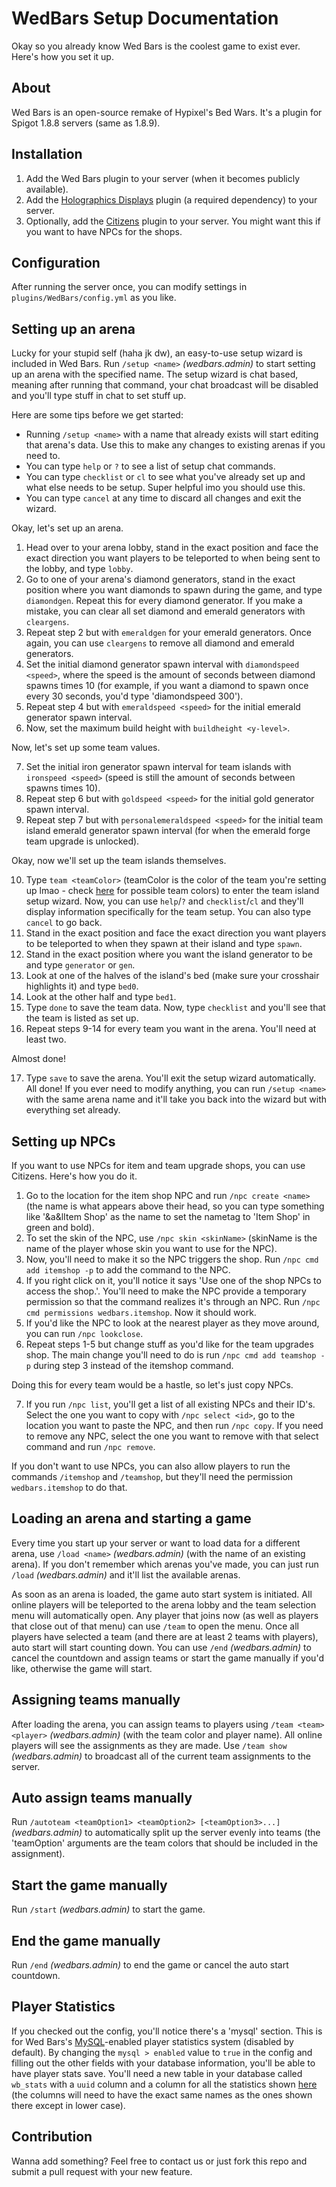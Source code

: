 # WedBars Setup Documentation

Okay so you already know Wed Bars is the coolest game to exist ever. Here's how you set it up.

## About
Wed Bars is an open-source remake of Hypixel's Bed Wars. It's a plugin for Spigot 1.8.8 servers (same as 1.8.9).

## Installation
1. Add the Wed Bars plugin to your server (when it becomes publicly available).
2. Add the [Holographics Displays](https://dev.bukkit.org/projects/holographic-displays) plugin (a required dependency) to your server.
3. Optionally, add the [Citizens](https://www.spigotmc.org/resources/citizens.13811/) plugin to your server. You might want this if you want to have NPCs for the shops.

## Configuration
After running the server once, you can modify settings in `plugins/WedBars/config.yml` as you like.

## Setting up an arena
Lucky for your stupid self (haha jk dw), an easy-to-use setup wizard is included in Wed Bars. Run `/setup <name>` *(wedbars.admin)* to start setting up an arena with the specified name. The setup wizard is chat based, meaning after running that command, your chat broadcast will be disabled and you'll type stuff in chat to set stuff up.

Here are some tips before we get started:
* Running `/setup <name>` with a name that already exists will start editing that arena's data. Use this to make any changes to existing arenas if you need to.
* You can type `help` or `?` to see a list of setup chat commands.
* You can type `checklist` or `cl` to see what you've already set up and what else needs to be setup. Super helpful imo you should use this.
* You can type `cancel` at any time to discard all changes and exit the wizard.

Okay, let's set up an arena.

1. Head over to your arena lobby, stand in the exact position and face the exact direction you want players to be teleported to when being sent to the lobby, and type `lobby`.
2. Go to one of your arena's diamond generators, stand in the exact position where you want diamonds to spawn during the game, and type `diamondgen`. Repeat this for every diamond generator. If you make a mistake, you can clear all set diamond and emerald generators with `cleargens`.
3. Repeat step 2 but with `emeraldgen` for your emerald generators. Once again, you can use `cleargens` to remove all diamond and emerald generators.
4. Set the initial diamond generator spawn interval with `diamondspeed <speed>`, where the speed is the amount of seconds between diamond spawns times 10 (for example, if you want a diamond to spawn once every 30 seconds, you'd type 'diamondspeed 300').
5. Repeat step 4 but with `emeraldspeed <speed>` for the initial emerald generator spawn interval.
6. Now, set the maximum build height with `buildheight <y-level>`.

Now, let's set up some team values.

7. Set the initial iron generator spawn interval for team islands with `ironspeed <speed>` (speed is still the amount of seconds between spawns times 10).
8. Repeat step 6 but with `goldspeed <speed>` for the initial gold generator spawn interval.
9. Repeat step 7 but with `personalemeraldspeed <speed>` for the initial team island emerald generator spawn interval (for when the emerald forge team upgrade is unlocked).

Okay, now we'll set up the team islands themselves.

10. Type `team <teamColor>` (teamColor is the color of the team you're setting up lmao - check [here](https://github.com/dilanx/WedBars/blob/main/src/com/blockhead7360/mc/wedbars/team/Team.java) for possible team colors) to enter the team island setup wizard. Now, you can use `help`/`?` and `checklist`/`cl` and they'll display information specifically for the team setup. You can also type `cancel` to go back.
11. Stand in the exact position and face the exact direction you want players to be teleported to when they spawn at their island and type `spawn`.
12. Stand in the exact position where you want the island generator to be and type `generator` or `gen`.
13. Look at one of the halves of the island's bed (make sure your crosshair highlights it) and type `bed0`.
14. Look at the other half and type `bed1`.
15. Type `done` to save the team data. Now, type `checklist` and you'll see that the team is listed as set up.
16. Repeat steps 9-14 for every team you want in the arena. You'll need at least two.

Almost done!

17. Type `save` to save the arena. You'll exit the setup wizard automatically. All done! If you ever need to modify anything, you can run `/setup <name>` with the same arena name and it'll take you back into the wizard but with everything set already.

## Setting up NPCs
If you want to use NPCs for item and team upgrade shops, you can use Citizens. Here's how you do it.

1. Go to the location for the item shop NPC and run `/npc create <name>` (the name is what appears above their head, so you can type something like '&a&lItem Shop' as the name to set the nametag to 'Item Shop' in green and bold).
2. To set the skin of the NPC, use `/npc skin <skinName>` (skinName is the name of the player whose skin you want to use for the NPC).
3. Now, you'll need to make it so the NPC triggers the shop. Run `/npc cmd add itemshop -p` to add the command to the NPC.
4. If you right click on it, you'll notice it says 'Use one of the shop NPCs to access the shop.'. You'll need to make the NPC provide a temporary permission so that the command realizes it's through an NPC. Run `/npc cmd permissions wedbars.itemshop`. Now it should work.
5. If you'd like the NPC to look at the nearest player as they move around, you can run `/npc lookclose`.
6. Repeat steps 1-5 but change stuff as you'd like for the team upgrades shop. The main change you'll need to do is run `/npc cmd add teamshop -p` during step 3 instead of the itemshop command.

Doing this for every team would be a hastle, so let's just copy NPCs.

7. If you run `/npc list`, you'll get a list of all existing NPCs and their ID's. Select the one you want to copy with `/npc select <id>`, go to the location you want to paste the NPC, and then run `/npc copy`. If you need to remove any NPC, select the one you want to remove with that select command and run `/npc remove`.

If you don't want to use NPCs, you can also allow players to run the commands `/itemshop` and `/teamshop`, but they'll need the permission `wedbars.itemshop` to do that.

## Loading an arena and starting a game
Every time you start up your server or want to load data for a different arena, use `/load <name>` *(wedbars.admin)* (with the name of an existing arena). If you don't remember which arenas you've made, you can just run `/load` *(wedbars.admin)* and it'll list the available arenas.

As soon as an arena is loaded, the game auto start system is initiated. All online players will be teleported to the arena lobby and the team selection menu will automatically open. Any player that joins now (as well as players that close out of that menu) can use `/team` to open the menu. Once all players have selected a team (and there are at least 2 teams with players), auto start will start counting down. You can use `/end` *(wedbars.admin)* to cancel the countdown and assign teams or start the game manually if you'd like, otherwise the game will start.

## Assigning teams manually
After loading the arena, you can assign teams to players using `/team <team> <player>` *(wedbars.admin)* (with the team color and player name). All online players will see the assignments as they are made. Use `/team show` *(wedbars.admin)* to broadcast all of the current team assignments to the server.

## Auto assign teams manually
Run `/autoteam <teamOption1> <teamOption2> [<teamOption3>...]` *(wedbars.admin)* to automatically split up the server evenly into teams (the 'teamOption' arguments are the team colors that should be included in the assignment).

## Start the game manually
Run `/start` *(wedbars.admin)* to start the game.

## End the game manually
Run `/end` *(wedbars.admin)* to end the game or cancel the auto start countdown.

## Player Statistics
If you checked out the config, you'll notice there's a 'mysql' section. This is for Wed Bars's [MySQL](https://www.mysql.com/)-enabled player statistics system (disabled by default). By changing the `mysql > enabled` value to `true` in the config and filling out the other fields with your database information, you'll be able to have player stats save. You'll need a new table in your database called `wb_stats` with a `uuid` column and a column for all the statistics shown [here](https://github.com/dilanx/WedBars/blob/main/src/com/blockhead7360/mc/wedbars/player/Statistic.java) (the columns will need to have the exact same names as the ones shown there except in lower case).

## Contribution
Wanna add something? Feel free to contact us or just fork this repo and submit a pull request with your new feature.